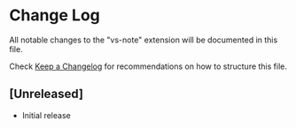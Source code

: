 # Change Log

All notable changes to the "vs-note" extension will be documented in this file.

Check [Keep a Changelog](http://keepachangelog.com/) for recommendations on how to structure this file.

## [Unreleased]

- Initial release
